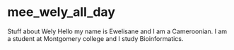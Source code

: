 # mee_wely_all_day
Stuff about Wely
Hello my name is Ewelisane and I am a Cameroonian.
I am a student at Montgomery college and I study Bioinformatics.
